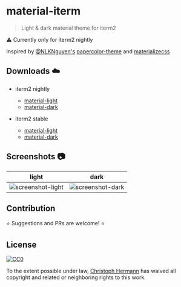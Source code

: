 # material-iterm

> Light & dark material theme for iterm2


:warning: Currently only for iterm2 nightly

Inspired by [@NLKNguyen's](https://github.com/NLKNguyen) [papercolor-theme](https://github.com/NLKNguyen/papercolor-theme) and [materializecss](http://materializecss.com/)

## Downloads :cloud:
- iterm2 nightly
  - [material-light](https://cdn.rawgit.com/stoeffel/material-iterm/1.0.2/material.itermcolors)
  - [material-dark](https://cdn.rawgit.com/stoeffel/material-iterm/1.0.2/material-dark.itermcolors)

- iterm2 stable
  - [material-light](https://cdn.rawgit.com/stoeffel/material-iterm/1.0.2/stable/material.itermcolors)
  - [material-dark](https://cdn.rawgit.com/stoeffel/material-iterm/1.0.2/stable/material-dark.itermcolors)

## Screenshots :camera:

| light | dark |
|:-:|:-:|
| ![screenshot-light](https://cdn.rawgit.com/stoeffel/material-iterm/1.0.2/screenshot.png) | ![screenshot-dark](https://cdn.rawgit.com/stoeffel/material-iterm/1.0.2/screenshot-dark.png) |



## Contribution

:star: Suggestions and PRs are welcome! :star:

## License

[![CC0](http://i.creativecommons.org/p/zero/1.0/88x31.png)](http://creativecommons.org/publicdomain/zero/1.0/)

To the extent possible under law, [Christoph Hermann](https://github.com/stoeffel) has waived all copyright and related or neighboring rights to this work.
